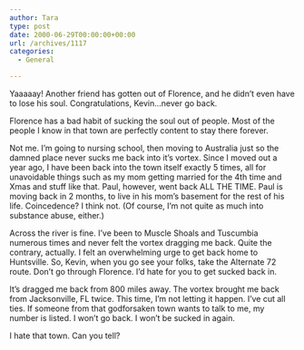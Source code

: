 ```yaml
---
author: Tara
type: post
date: 2000-06-29T00:00:00+00:00
url: /archives/1117
categories:
  - General

---
```

Yaaaaay! Another friend has gotten out of Florence, and he didn&#8217;t even have to lose his soul. Congratulations, Kevin&#8230;never go back. 

Florence has a bad habit of sucking the soul out of people. Most of the people I know in that town are perfectly content to stay there forever.

Not me. I&#8217;m going to nursing school, then moving to Australia just so the damned place never sucks me back into it&#8217;s vortex. Since I moved out a year ago, I have been back into the town itself exactly 5 times, all for unavoidable things such as my mom getting married for the 4th time and Xmas and stuff like that. Paul, however, went back ALL THE TIME. Paul is moving back in 2 months, to live in his mom&#8217;s basement for the rest of his life. Coincedence? I think not. (Of course, I&#8217;m not quite as much into substance abuse, either.)

Across the river is fine. I&#8217;ve been to Muscle Shoals and Tuscumbia numerous times and never felt the vortex dragging me back. Quite the contrary, actually. I felt an overwhelming urge to get back home to Huntsville. So, Kevin, when you go see your folks, take the Alternate 72 route. Don&#8217;t go through Florence. I&#8217;d hate for you to get sucked back in.

It&#8217;s dragged me back from 800 miles away. The vortex brought me back from Jacksonville, FL twice. This time, I&#8217;m not letting it happen. I&#8217;ve cut all ties. If someone from that godforsaken town wants to talk to me, my number is listed. I won&#8217;t go back. I won&#8217;t be sucked in again. 

I hate that town. Can you tell?